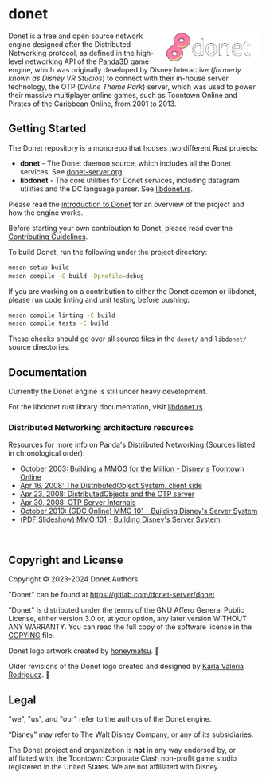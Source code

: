# donet

<img src="logo/donet_banner.png" alt="Donet logo artwork by honeymatsu." align="right" width="40%"/>

Donet is a free and open source network engine designed after the Distributed Networking protocol, 
as defined in the high-level networking API of the [Panda3D](https://panda3d.org) game engine,
which was originally developed by Disney Interactive (*formerly known as Disney VR Studios*) to connect 
with their in-house server technology, the OTP (*Online Theme Park*) server, which was used to power 
their massive multiplayer online games, such as Toontown Online and Pirates of the Caribbean Online, 
from 2001 to 2013.

## Getting Started
The Donet repository is a monorepo that houses two different Rust projects:
- **donet** - The Donet daemon source, which includes all the Donet services. See [donet-server.org](https://www.donet-server.org).
- **libdonet** - The core utilities for Donet services, including datagram utilities and the DC language parser. See [libdonet.rs](https://libdonet.rs).

Please read the [introduction to Donet](./docs/01-Introduction.md) for an overview of the project 
and how the engine works.

Before starting your own contribution to Donet, please read over the [Contributing Guidelines](./CONTRIBUTING.md).

To build Donet, run the following under the project directory:
```sh
meson setup build
meson compile -C build -Dprofile=debug
```

If you are working on a contribution to either the Donet daemon or libdonet, please run code linting and unit testing before pushing:
```sh
meson compile linting -C build
meson compile tests -C build
```
These checks should go over all source files in the `donet/` and `libdonet/` source directories.

## Documentation
Currently the Donet engine is still under heavy development.

For the libdonet rust library documentation, visit [libdonet.rs](https://libdonet.rs).

### Distributed Networking architecture resources

Resources for more info on Panda's Distributed Networking (Sources listed in chronological order):

- [October 2003: Building a MMOG for the Million - Disney's Toontown Online](https://dl.acm.org/doi/10.1145/950566.950589)
- [Apr 16, 2008: The DistributedObject System, client side](https://www.youtube.com/watch?v=JsgCFVpXQtQ)
- [Apr 23, 2008: DistributedObjects and the OTP server](https://www.youtube.com/watch?v=r_ZP9SInPcs)
- [Apr 30, 2008: OTP Server Internals](https://www.youtube.com/watch?v=SzybRdxjYoA)
- [October 2010: (GDC Online) MMO 101 - Building Disney's Server System](https://www.gdcvault.com/play/1013776/MMO-101-Building-Disney-s)
- [(PDF Slideshow) MMO 101 - Building Disney's Server System](https://ubm-twvideo01.s3.amazonaws.com/o1/vault/gdconline10/slides/11516-MMO_101_Building_Disneys_Sever.pdf)

<br>

## Copyright and License

Copyright © 2023-2024 Donet Authors

"Donet" can be found at https://gitlab.com/donet-server/donet

"Donet" is distributed under the terms of the GNU Affero General Public
License, either version 3.0 or, at your option, any later
version WITHOUT ANY WARRANTY. You can read the full copy of
the software license in the [COPYING](./COPYING) file.

Donet logo artwork created by [honeymatsu](https://honeymatsu.carrd.co/). 🍩

Older revisions of the Donet logo created and designed by [Karla Valeria Rodriguez](https://github.com/karla-valeria). 🍩

## Legal

"we", "us", and "our" refer to the authors of the Donet engine.

“Disney” may refer to The Walt Disney Company, or any of its subsidiaries.

The Donet project and organization is **not** in any way endorsed by, or affiliated with, the Toontown: Corporate Clash non-profit game studio registered in the United States. We are not affiliated with Disney.
